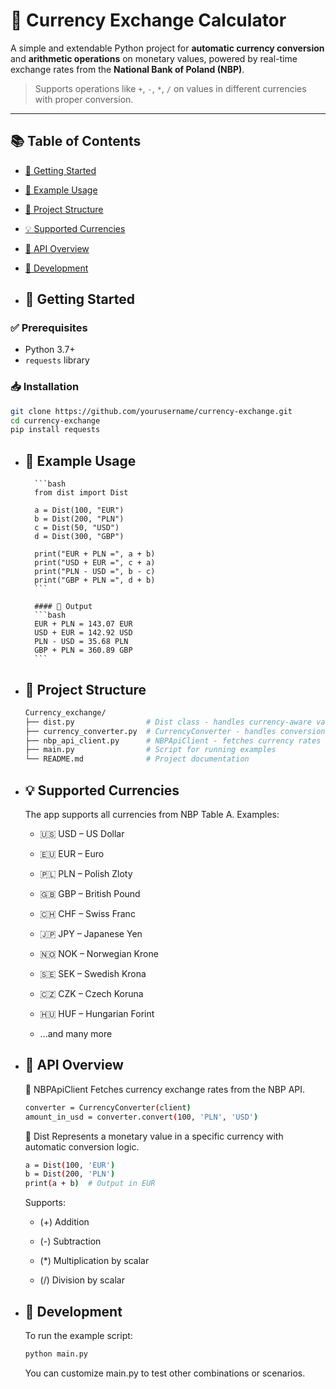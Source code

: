 # 💱 Currency Exchange Calculator

A simple and extendable Python project for **automatic currency conversion** and **arithmetic operations** on monetary values, powered by real-time exchange rates from the **National Bank of Poland (NBP)**.

> Supports operations like `+`, `-`, `*`, `/` on values in different currencies with proper conversion.

---

## 📚 Table of Contents

- [🚀 Getting Started](#-getting-started)
- [🧪 Example Usage](#-example-usage)
- [📁 Project Structure](#-project-structure)
- [💡 Supported Currencies](#-supported-currencies)
- [📘 API Overview](#-api-overview)
- [🧰 Development](#-development)

- ## 🚀 Getting Started

### ✅ Prerequisites

- Python 3.7+
- `requests` library

### 📥 Installation

```bash
git clone https://github.com/yourusername/currency-exchange.git
cd currency-exchange
pip install requests
```

- ## 🧪 Example Usage
        ```bash
        from dist import Dist
        
        a = Dist(100, "EUR")
        b = Dist(200, "PLN")
        c = Dist(50, "USD")
        d = Dist(300, "GBP")
        
        print("EUR + PLN =", a + b)
        print("USD + EUR =", c + a)
        print("PLN - USD =", b - c)
        print("GBP + PLN =", d + b)
        ```
        
        #### 💬 Output
        ```bash
        EUR + PLN = 143.07 EUR
        USD + EUR = 142.92 USD
        PLN - USD = 35.68 PLN
        GBP + PLN = 360.89 GBP
        ```

- ## 📁 Project Structure
    ```bash
    Currency_exchange/
    ├── dist.py                # Dist class - handles currency-aware values and arithmetic
    ├── currency_converter.py  # CurrencyConverter - handles conversion between currencies
    ├── nbp_api_client.py      # NBPApiClient - fetches currency rates from NBP
    ├── main.py                # Script for running examples
    └── README.md              # Project documentation
    ```
- ## 💡 Supported Currencies

    The app supports all currencies from NBP Table A. Examples:
    
    - 🇺🇸 USD – US Dollar
    
    - 🇪🇺 EUR – Euro
    
    - 🇵🇱 PLN – Polish Zloty
    
    - 🇬🇧 GBP – British Pound
    
    - 🇨🇭 CHF – Swiss Franc
    
    - 🇯🇵 JPY – Japanese Yen
    
    - 🇳🇴 NOK – Norwegian Krone
    
    - 🇸🇪 SEK – Swedish Krona
    
    - 🇨🇿 CZK – Czech Koruna
    
    - 🇭🇺 HUF – Hungarian Forint
    
    - ...and many more


- ## 📘 API Overview

    🔹 NBPApiClient
    Fetches currency exchange rates from the NBP API.
    
    ```bash
    converter = CurrencyConverter(client)
    amount_in_usd = converter.convert(100, 'PLN', 'USD')
    ```
    
    🔹 Dist
    Represents a monetary value in a specific currency with automatic conversion logic.
    
    ```bash
    a = Dist(100, 'EUR')
    b = Dist(200, 'PLN')
    print(a + b)  # Output in EUR
    ```
    Supports:
    
    - (+) Addition
    
    - (-) Subtraction
    
    - (*) Multiplication by scalar
    
    - (/) Division by scalar

- ## 🧰 Development
    To run the example script:
    
    ```bash
    python main.py
    ```
    You can customize main.py to test other combinations or scenarios.

